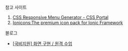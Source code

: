 참고 사이트
1. [CSS Responsive Menu Generator - CSS Portal](https://www.cssportal.com/css3-menu-generator/)
2. [Ionicons:The premium icon pack for Ionic Framework](https://ionic.io/ionicons)

블로그 <br>
- [[국비지원] 화면 구현 / 원격 수업](https://blog.naver.com/hyunn00_/223238978516)
